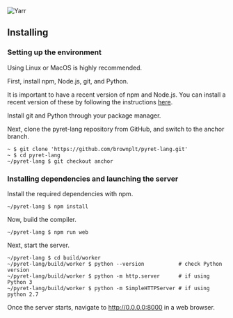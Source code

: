 ![Yarr](https://raw.github.com/brownplt/pyret-lang/master/img/pyret-banner.png)

Installing
-----------

### Setting up the environment

Using Linux or MacOS is highly recommended.

First, install npm, Node.js, git, and Python.

It is important to have a recent version of npm and Node.js. You can install a recent version 
of these by following the instructions [here]('https://github.com/nodesource/distributions/blob/master/README.md').

Install git and Python through your package manager.

Next, clone the pyret-lang repository from GitHub, and switch to the anchor branch.

```shell
~ $ git clone 'https://github.com/brownplt/pyret-lang.git'
~ $ cd pyret-lang
~/pyret-lang $ git checkout anchor
```

### Installing dependencies and launching the server

Install the required dependencies with npm.

```shell
~/pyret-lang $ npm install
```

Now, build the compiler.

```shell
~/pyret-lang $ npm run web
```

Next, start the server.

```shell
~/pyret-lang $ cd build/worker
~/pyret-lang/build/worker $ python --version           # check Python version
~/pyret-lang/build/worker $ python -m http.server      # if using Python 3
~/pyret-lang/build/worker $ python -m SimpleHTTPServer # if using python 2.7
```

Once the server starts, navigate to http://0.0.0.0:8000 in a web browser.
